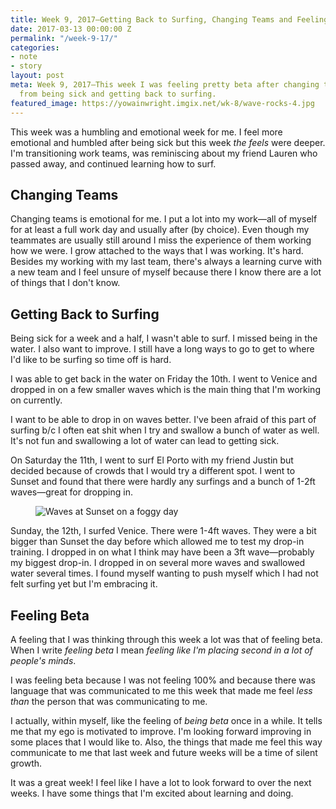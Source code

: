 ```yaml
---
title: Week 9, 2017—Getting Back to Surfing, Changing Teams and Feeling Beta
date: 2017-03-13 00:00:00 Z
permalink: "/week-9-17/"
categories:
- note
- story
layout: post
meta: Week 9, 2017—This week I was feeling pretty beta after changing teams, recovering
  from being sick and getting back to surfing.
featured_image: https://yowainwright.imgix.net/wk-8/wave-rocks-4.jpg
---
```


This week was a humbling and emotional week for me. I feel more emotional and humbled after being sick but this week _the feels_ were deeper. I'm transitioning work teams, was reminiscing about my friend Lauren who passed away, and continued learning how to surf.

## Changing Teams

Changing teams is emotional for me. I put a lot into my work—all of myself for at least a full work day and usually after (by choice). Even though my teammates are usually still around I miss the experience of them working how we were. I grow attached to the ways that I was working. It's hard. Besides my working with my last team, there's always a learning curve with a new team and I feel unsure of myself because there I know there are a lot of things that I don't know. 

## Getting Back to Surfing

Being sick for a week and a half, I wasn't able to surf. I missed being in the water. I also want to improve. I still have a long ways to go to get to where I'd like to be surfing so time off is hard. 

I was able to get back in the water on Friday the 10th. I went to Venice and dropped in on a few smaller waves which is the main thing that I'm working on currently. 

I want to be able to drop in on waves better. I've been afraid of this part of surfing b/c I often eat shit when I try and swallow a bunch of water as well. It's not fun and swallowing a lot of water can lead to getting sick. 

On Saturday the 11th, I went to surf El Porto with my friend Justin but decided because of crowds that I would try a different spot. I went to Sunset and found that there were hardly any surfings and a bunch of 1-2ft waves—great for dropping in. 

<figure>
  <img src="//yowainwright.imgix.net/wk-9/wave-rocks-3.jpg?w=800&h=800&crop=focalpoint&auto=format" alt="Waves at Sunset on a foggy day" />
</figure>

Sunday, the 12th, I surfed Venice. There were 1-4ft waves. They were a bit bigger than Sunset the day before which allowed me to test my drop-in training. I dropped in on what I think may have been a 3ft wave—probably my biggest drop-in. I dropped in on several more waves and swallowed water several times. I found myself wanting to push myself which I had not felt surfing yet but I'm embracing it. 

## Feeling Beta

A feeling that I was thinking through this week a lot was that of feeling beta. When I write _feeling beta_ I mean _feeling like I'm placing second in a lot of people's minds_. 

I was feeling beta because I was not feeling 100% and because there was language that was communicated to me this week that made me feel _less than_ the person that was communicating to me. 

I actually, within myself, like the feeling of _being beta_ once in a while. It tells me that my ego is motivated to improve. I'm looking forward improving in some places that I would like to. Also, the things that made me feel this way communicate to me that last week and future weeks will be a time of silent growth. 

It was a great week! I feel like I have a lot to look forward to over the next weeks. I have some things that I'm excited about learning and doing. 



